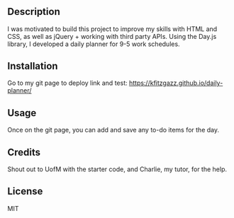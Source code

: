 # <Your-Project-Title>

## Description

I was motivated to build this project to improve my skills with HTML and CSS, as well as jQuery + working with third party APIs. Using the Day.js library, I developed a daily planner for 9-5 work schedules. 

## Installation

Go to my git page to deploy link and test: https://kfitzgazz.github.io/daily-planner/


## Usage

Once on the git page, you can add and save any to-do items for the day. 

## Credits

Shout out to UofM with the starter code, and Charlie, my tutor, for the help.

## License

MIT